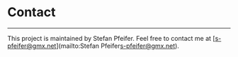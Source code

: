 # Contact

---

This project is maintained by Stefan Pfeifer. Feel free to contact me at [s-pfeifer@gmx.net](mailto:Stefan Pfeifer<s-pfeifer@gmx.net>).
